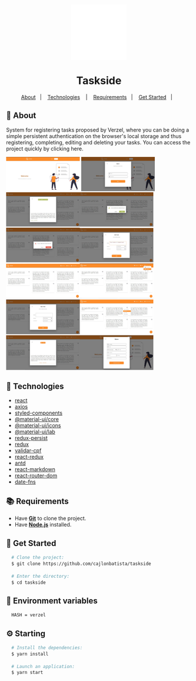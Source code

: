 <p align="center"><img src="https://github.com/cajlonbatista/taskside/blob/feed/.github/assets/svg/logo.svg" width="150px" align="center"></p>

<h1 align="center">Taskside</h1>

<p align="center">
  <a href="#page_with_curl-about">About</a>&nbsp;&nbsp;&nbsp;|&nbsp;&nbsp;&nbsp;
  <a href="#hammer-technologies">Technologies</a>
  &nbsp;&nbsp;&nbsp;|&nbsp;&nbsp;&nbsp;
  <a href="#books-requirements">Requirements</a>&nbsp;&nbsp;&nbsp;|&nbsp;&nbsp;&nbsp;
  <a href="#rocket-get-started">Get Started</a>&nbsp;&nbsp;&nbsp;|&nbsp;&nbsp;&nbsp;
</p>

## :page_with_curl: About

System for registering tasks proposed by Verzel, where you can be doing a simple persistent authentication on the browser's local storage and thus registering, completing, editing and deleting your tasks. You can access the project quickly by clicking here.

<span align="center"><img width="200px" src="https://raw.githubusercontent.com/cajlonbatista/taskside/feed/.github/assets/img/landing.jpg"/></span>
<span align="center"><img width="200px" src="https://raw.githubusercontent.com/cajlonbatista/taskside/feed/.github/assets/img/login.jpg"/></span>
<span align="center"><img width="200px" src="https://github.com/cajlonbatista/taskside/blob/feed/.github/assets/img/completed.jpg?raw=true"/></span><span align="center"><img width="200px" src="https://github.com/cajlonbatista/taskside/blob/feed/.github/assets/img/conclude.jpg?raw=true"/></span>
<span align="center"><img width="200px" src="https://github.com/cajlonbatista/taskside/blob/feed/.github/assets/img/delete.jpg?raw=true"/></span><span align="center"><img width="200px" src="https://github.com/cajlonbatista/taskside/blob/feed/.github/assets/img/editask.jpg?raw=true"/></span>
<span align="center"><img width="200px" src="https://github.com/cajlonbatista/taskside/blob/feed/.github/assets/img/feed.jpg?raw=true"/></span><span align="center"><img width="200px" src="https://github.com/cajlonbatista/taskside/blob/feed/.github/assets/img/loggout.jpg?raw=true"/></span>
<span align="center"><img width="200px" src="https://github.com/cajlonbatista/taskside/blob/feed/.github/assets/img/newtask.jpg?raw=true"/></span><span align="center"><img width="200px" src="https://github.com/cajlonbatista/taskside/blob/feed/.github/assets/img/option.jpg?raw=true"/></span>
<span align="center"><img width="200px" src="https://github.com/cajlonbatista/taskside/blob/feed/.github/assets/img/pedding.jpg?raw=true"/></span><span align="center"><img width="200px" src="https://github.com/cajlonbatista/taskside/blob/feed/.github/assets/img/register.jpg?raw=true"/></span>
## :hammer: Technologies

- [react](https://pt-br.reactjs.org/)
- [axios](https://github.com/axios/axios)
- [styled-components](https://styled-components.com/)
- [@material-ui/core](https://www.npmjs.com/package/@material-ui/core)
- [@material-ui/icons](https://www.npmjs.com/package/@material-ui/icons)
- [@material-ui/lab](https://www.npmjs.com/package/@material-ui/lab)
- [redux-persist](https://www.npmjs.com/package/redux-persist)
- [redux](https://www.npmjs.com/package/redux)
- [validar-cpf](https://www.npmjs.com/package/validar-cpf)
- [react-redux](https://www.npmjs.com/package/react-redux)
- [antd](https://ant.design/docs/react/use-with-create-react-app)
- [react-markdown](https://www.npmjs.com/package/react-markdown)
- [react-router-dom](https://www.npmjs.com/package/react-router-dom)
- [date-fns](https://www.npmjs.com/package/date-fns)

## :books: Requirements
 - Have [**Git**](https://git-scm.com/) to clone the project.
 - Have [**Node.js**](https://nodejs.org/en/) installed.
## :rocket: Get Started
``` bash
  # Clone the project:
  $ git clone https://github.com/cajlonbatista/taskside

  # Enter the directory:
  $ cd taskside
```
## 🔑 Environment variables
  ``` bash
    HASH = verzel
  ```
## :gear: Starting
``` bash
  # Install the dependencies:
  $ yarn install
  
  # Launch an application:
  $ yarn start
 ```
